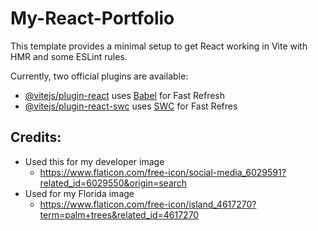 # My-React-Portfolio

This template provides a minimal setup to get React working in Vite with HMR and some ESLint rules.

Currently, two official plugins are available:

- [@vitejs/plugin-react](https://github.com/vitejs/vite-plugin-react/blob/main/packages/plugin-react/README.md) uses [Babel](https://babeljs.io/) for Fast Refresh
- [@vitejs/plugin-react-swc](https://github.com/vitejs/vite-plugin-react-swc) uses [SWC](https://swc.rs/) for Fast Refres

## Credits:

- Used this for my developer image
  - <https://www.flaticon.com/free-icon/social-media_6029591?related_id=6029550&origin=search>
- Used for my Florida image
  - <https://www.flaticon.com/free-icon/island_4617270?term=palm+trees&related_id=4617270>
